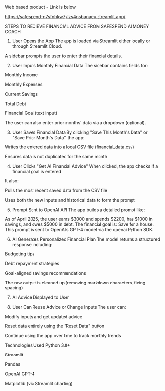 Web based product - Link is below

https://safespend-n7sfnhkw7ylzs4nsbanaeu.streamlit.app/

STEPS TO RECIEVE FINANCIAL ADVICE FROM SAFESPEND AI MONEY COACH

1. User Opens the App
The app is loaded via Streamlit either locally or through Streamlit Cloud.

A sidebar prompts the user to enter their financial details.

2. User Inputs Monthly Financial Data
The sidebar contains fields for:

Monthly Income

Monthly Expenses

Current Savings

Total Debt

Financial Goal (text input)

The user can also enter prior months’ data via a dropdown (optional).

3. User Saves Financial Data
By clicking "Save This Month's Data" or "Save Prior Month's Data", the app:

Writes the entered data into a local CSV file (financial_data.csv)

Ensures data is not duplicated for the same month

4. User Clicks "Get AI Financial Advice"
When clicked, the app checks if a financial goal is entered

It also:

Pulls the most recent saved data from the CSV file

Uses both the new inputs and historical data to form the prompt

5. Prompt Sent to OpenAI API
The app builds a detailed prompt like:

As of April 2025, the user earns $3000 and spends $2200, has $1000 in savings, and owes $5000 in debt. 
The financial goal is: Save for a house.
This prompt is sent to OpenAI’s GPT-4 model via the openai Python SDK.

6. AI Generates Personalized Financial Plan
The model returns a structured response including:

Budgeting tips

Debt repayment strategies

Goal-aligned savings recommendations

The raw output is cleaned up (removing markdown characters, fixing spacing)

7. AI Advice Displayed to User

8. User Can Reuse Advice or Change Inputs
The user can:

Modify inputs and get updated advice

Reset data entirely using the "Reset Data" button

Continue using the app over time to track monthly trends





Technologies Used
Python 3.8+

Streamlit

Pandas

OpenAI GPT-4

Matplotlib (via Streamlit charting)
